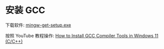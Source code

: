 # 安装 GCC

下载软件: [mingw-get-setup.exe](/_attachiment/mingw-get-setup.exe)

按照 YouTube 教程操作: [How to Install GCC Compiler Tools in Windows 11 (C/C++)
](https://www.youtube.com/watch?v=GxFiUEO_3zM)

